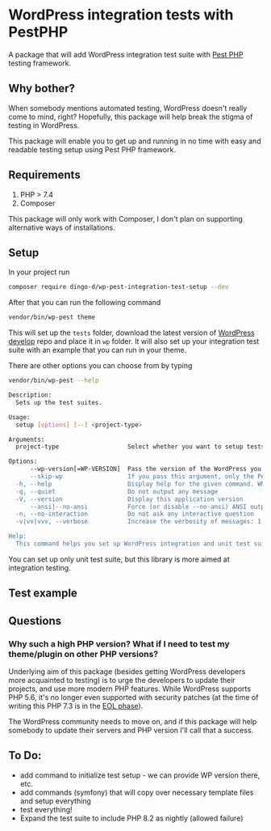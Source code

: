 # WordPress integration tests with PestPHP

A package that will add WordPress integration test suite with [Pest PHP](https://pestphp.com/) testing framework.

## Why bother?

When somebody mentions automated testing, WordPress doesn't really come to mind, right? Hopefully, this package will help break the stigma of testing in WordPress.

This package will enable you to get up and running in no time with easy and readable testing setup using Pest PHP framework.

## Requirements

1. PHP > 7.4
2. Composer

This package will only work with Composer, I don't plan on supporting alternative ways of installations.

## Setup

In your project run

```bash
composer require dingo-d/wp-pest-integration-test-setup --dev
```

After that you can run the following command

```bash
vendor/bin/wp-pest theme
```

This will set up the `tests` folder, download the latest version of [WordPress develop](https://github.com/WordPress/wordpress-develop/) repo and place it in `wp` folder. It will also set up your integration test suite with an example that you can run in your theme.

There are other options you can choose from by typing

```bash
vendor/bin/wp-pest --help
```

```bash
Description:
  Sets up the test suites.

Usage:
  setup [options] [--] <project-type>

Arguments:
  project-type                   Select whether you want to setup tests for theme or a plugin. Can be "theme" or "plugin"

Options:
      --wp-version[=WP-VERSION]  Pass the version of the WordPress you want to test on, if you don't pass the version, the latest will be used. [default: "latest"]
      --skip-wp                  If you pass this argument, only the Pest unit test suite will be created.
  -h, --help                     Display help for the given command. When no command is given display help for the list command
  -q, --quiet                    Do not output any message
  -V, --version                  Display this application version
      --ansi|--no-ansi           Force (or disable --no-ansi) ANSI output
  -n, --no-interaction           Do not ask any interactive question
  -v|vv|vvv, --verbose           Increase the verbosity of messages: 1 for normal output, 2 for more verbose output and 3 for debug

Help:
  This command helps you set up WordPress integration and unit test suite.
```

You can set up only unit test suite, but this library is more aimed at integration testing.

## Test example

## Questions

### Why such a high PHP version? What if I need to test my theme/plugin on other PHP versions?

Underlying aim of this package (besides getting WordPress developers more acquainted to testing) is to urge the developers to update their projects, and use more modern PHP features. 
While WordPress supports PHP 5.6, it's no longer even supported with security patches (at the time of writing this PHP 7.3 is in the [EOL phase](https://www.php.net/supported-versions.php)).

The WordPress community needs to move on, and if this package will help somebody to update their servers and PHP version I'll call that a success.

## To Do: 

- add command to initialize test setup - we can provide WP version there, etc.
- add commands (symfony) that will copy over necessary template files and setup everything
- test everything!
- Expand the test suite to include PHP 8.2 as nightly (allowed failure)
